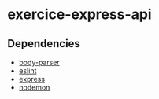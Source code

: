 # exercice-express-api

## Dependencies
* [body-parser](https://github.com/expressjs/body-parser)
* [eslint](https://eslint.org/)
* [express](https://expressjs.com/)
* [nodemon](http://nodemon.io/)
